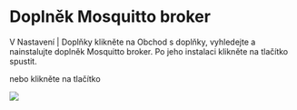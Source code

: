 # Doplněk Mosquitto broker

V Nastavení | Doplňky klikněte na Obchod s doplňky, vyhledejte a nainstalujte doplněk Mosquitto broker. Po jeho instalaci klikněte na tlačítko spustit.

nebo klikněte na tlačítko

<a href="https://my.home-assistant.io/redirect/config_flow_start?domain=mqtt" class="my badge" target="_blank"><img src="https://my.home-assistant.io/badges/config_flow_start.svg"></a>

